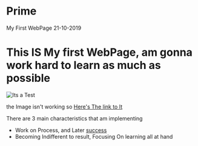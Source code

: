 # Prime
My First WebPage 21-10-2019
<h1>This IS My first WebPage, am gonna work hard to learn as much as possible</h1>
<img src="https://external-content.duckduckgo.com/iu/?u=http%3A%2F%2F9buz.com%2Fcontent%2Fuploads%2Fimages%2FNovember2014%2FWork_hard_in_silence_let_your_success_make_the_noise_quote_9buz.jpg&f=1&nofb=1" alt="Its a Test">
<p>the Image isn't working so <a href="https://external-content.duckduckgo.com/iu/?u=http%3A%2F%2F9buz.com%2Fcontent%2Fuploads%2Fimages%2FNovember2014%2FWork_hard_in_silence_let_your_success_make_the_noise_quote_9buz.jpg&f=1&nofb=1">Here's The link to It</a></p>
<p>There are 3 main characteristics that am implementing</p>
<ul>
<li>Work on Process, and Later <a href="https://tripbeam.files.wordpress.com/2014/07/beautiful-mountains-to-see1.jpg">success</a></li>

  <li>Becoming Indifferent to result, Focusing On learning all at hand</li>
</ul>
